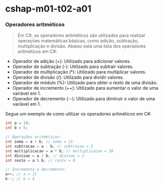 # cshap-m01-t02-a01

### Operadores aritméticos
> Em C#, os operadores aritméticos são utilizados para realizar operações matemáticas básicas, como adição, subtração, multiplicação e divisão. Abaixo está uma lista dos operadores aritméticos em C#:

- Operador de adição (+): Utilizado para adicionar valores.
- Operador de subtração (-): Utilizado para subtrair valores.
- Operador de multiplicação (*): Utilizado para multiplicar valores. 
- Operador de divisão (/): Utilizado para dividir valores.
- Operador de módulo (%): Utilizado para obter o resto de uma divisão.
- Operador de incremento (++): Utilizado para aumentar o valor de uma variável em 1.
- Operador de decremento (--): Utilizado para diminuir o valor de uma variável em 1.

Segue um exemplo de como utilizar os operadores aritméticos em C#:
```C#
int a = 10;
int b = 5;

// Operações aritméticas:
int soma = a + b; // soma = 15
int subtracao = a - b; // subtracao = 5
int multiplicacao = a * b; // multiplicacao = 50
int divisao = a / b; // divisao = 2
int resto = a % b; // resto = 0

// Incremento e decremento:
a++; // a = 11
b--; // b = 4
```